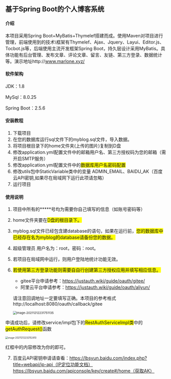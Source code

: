 ## 基于Spring Boot的个人博客系统

#### 介绍

   本项目采用Spring
   Boot+MyBatis+Thymelef搭建而成。使用Maven对项目进行管理，前端使用到的技术\框架有Thymelef、Ajax、Jquery、Layui、Editor.js、Tocbot.js等，后端使用主流开发框架Spring
   Boot，持久层设计采用MyBatis。具体功能有后台管理、发布文章、评论文章、留言、友链、第三方登录、数据统计等。演示地址http://www.marlone.xyz/

#### 软件架构

   JDK：1.8

   MySql：8.0.25

   Spring Boot：2.5.6

#### 安装教程

1. 下载项目
2. 在您的数据库运行sql文件下的myblog.sql文件，导入数据。
3. 将项目根目录下的home文件夹(上传的图片)复制到D盘
4. 修改application.yml配置文件中的邮箱用户名、第三方授权码为您的邮箱（需开启SMTP服务）
5. 修改application.yml配置文件中的<font style="background:#ff0">数据库用户名密码配置</font>
6. 修改utils包中StaticVariable类中的变量 ADMIN_EMAIL、BAIDU_AK（百度云API密钥,如果尽在局域网下运行此项请忽略）
7. 运行项目

#### 使用说明

1. 项目中所有的*****号均为需要你自己填写的信息（如账号密码等）

2. home文件夹要在<font style="background:#ff0">D盘的根目录下。</font>

3. myblog.sql文件已经包含建database的语句，如果在运行前，<font style="background:#ff0">您的数据库中已经存在名为myblog的database请备份您的数据。</font>

4. <font>超级管理员 用户名为：root，密码：root。</font>

5. 若项目在局域网中运行，则用户登陆地统计功能无效。

6. <font style="background:#ff0">若使用第三方登录功能则需要自自行创建第三方授权应用并填写相应信息。</font>

    - gitee平台申请参考：https://justauth.wiki/guide/oauth/gitee/
    - 阿里云平台申请参考：https://justauth.wiki/guide/oauth/aliyun/

   请注意回调地址一定要填写正确。本项目的参考格式http://localhost:8080/oauth/callback/gitee

   <img src="https://gitee.com/henu77/blogimg/raw/master/img/image-20211212231751135.png" alt="image-20211212231751135" style="zoom:67%;" />

申请成功后，请修改service/impl包下的<font style="background:#ff0">RestAuthServiceImpl类</font>中的<font style='background:#ff0'>
getAuthRequest()</font>函数

<img src="https://gitee.com/henu77/blogimg/raw/master/img/image-20211212232152410.png" alt="image-20211212232152410" style="zoom:50%;" />

红框中的内容修改为你的即可。

7. 百度云API密钥申请请查看：https://lbsyun.baidu.com/index.php?title=webapi/ip-api（IP定位功能文档）https://lbsyun.baidu.com/apiconsole/key/create#/home（获取AK）
